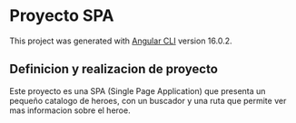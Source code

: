 # Proyecto SPA

This project was generated with [Angular CLI](https://github.com/angular/angular-cli) version 16.0.2.

## Definicion y realizacion de proyecto

Este proyecto es una SPA (Single Page Application) que presenta un pequeño catalogo de heroes, con un buscador y una ruta que permite ver mas informacion sobre el heroe. 


